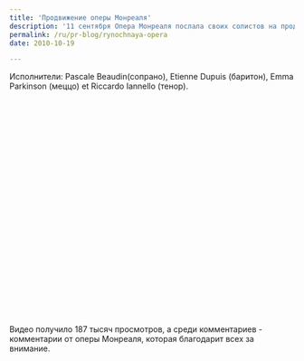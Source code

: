 ```yaml
---
title: 'Продвижение оперы Монреаля'
description: '11 сентября Опера Монреаля послала своих солистов на продуктовый рынок Жан-Талон. Артисты вели себя как обычные продавцы, пока не включилось радио, по которому транслировали музыку из самых известных опер. Тогда продавцы и продавщицы начали петь, а вокруг них собирались изумленные прохожие, покупатели и другие продавцы.'
permalink: /ru/pr-blog/rynochnaya-opera
date: 2010-10-19

---
```


Исполнители:  Pascale Beaudin(сопрано), Etienne Dupuis (баритон), Emma Parkinson (меццо) et Riccardo Iannello (тенор).

<object width="640" height="385"><param name="movie" value="http://www.youtube.com/v/B13k7U-WyK0?fs=1&amp;hl=ru_RU"><param name="allowFullScreen" value="true"><param name="allowscriptaccess" value="always"><embed src="http://www.youtube.com/v/B13k7U-WyK0?fs=1&amp;hl=ru_RU" type="application/x-shockwave-flash" allowscriptaccess="always" allowfullscreen="true" width="640" height="385"></embed></object>

Видео получило 187 тысяч просмотров, а среди комментариев - комментарии от оперы Монреаля, которая благодарит всех за внимание.

